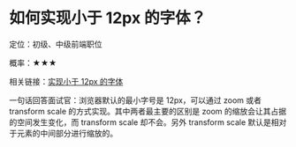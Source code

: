 <script lang="ts" setup>
import { loginRead } from '@/utils/login-read'
loginRead('q10000')
</script>

# 如何实现小于 12px 的字体？



定位：初级、中级前端职位

概率：★★★

相关链接：[实现小于 12px 的字体](/practice/code/11002.html)

一句话回答面试官：浏览器默认的最小字号是 12px，可以通过 zoom 或者 transform scale 的方式实现。其中两者最主要的区别是 zoom 的缩放会让其占据的空间发生变化，而 transform scale 却不会。另外 transform scale 默认是相对于元素的中间部分进行缩放的。
